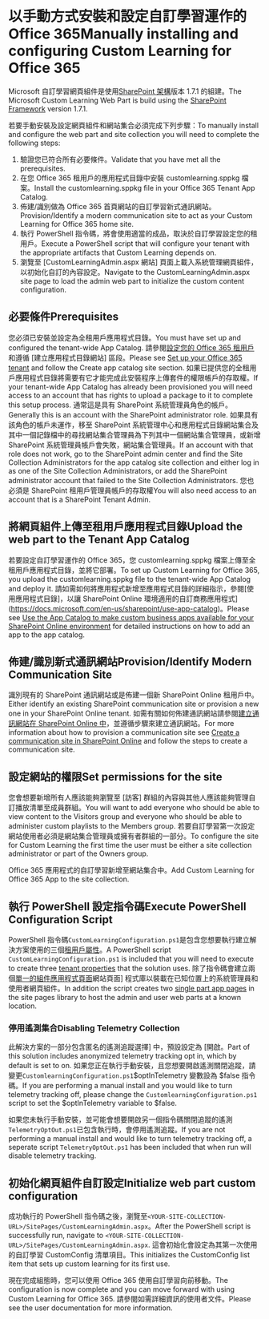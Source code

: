 # <a name="manually-installing-and-configuring-custom-learning-for-office-365"></a><span data-ttu-id="f7844-101">以手動方式安裝和設定自訂學習運作的 Office 365</span><span class="sxs-lookup"><span data-stu-id="f7844-101">Manually installing and configuring Custom Learning for Office 365</span></span>

<span data-ttu-id="f7844-102">Microsoft 自訂學習網頁組件是使用[SharePoint 架構](https://docs.microsoft.com/en-us/sharepoint/dev/spfx/sharepoint-framework-overview)版本 1.7.1 的組建。</span><span class="sxs-lookup"><span data-stu-id="f7844-102">The Microsoft Custom Learning Web Part is build using the [SharePoint Framework](https://docs.microsoft.com/en-us/sharepoint/dev/spfx/sharepoint-framework-overview) version 1.7.1.</span></span>

<span data-ttu-id="f7844-103">若要手動安裝及設定網頁組件和網站集合必須完成下列步驟：</span><span class="sxs-lookup"><span data-stu-id="f7844-103">To manually install and configure the web part and site collection you will need to complete the following steps:</span></span>

1. <span data-ttu-id="f7844-104">驗證您已符合所有必要條件。</span><span class="sxs-lookup"><span data-stu-id="f7844-104">Validate that you have met all the prerequisites.</span></span>
1. <span data-ttu-id="f7844-105">在您 Office 365 租用戶的應用程式目錄中安裝 customlearning.sppkg 檔案。</span><span class="sxs-lookup"><span data-stu-id="f7844-105">Install the customlearning.sppkg file in your Office 365 Tenant App Catalog.</span></span>
1. <span data-ttu-id="f7844-106">佈建/識別做為 Office 365 首頁網站的自訂學習新式通訊網站。</span><span class="sxs-lookup"><span data-stu-id="f7844-106">Provision/Identify a modern communication site to act as your Custom Learning for Office 365 home site.</span></span>
1. <span data-ttu-id="f7844-107">執行 PowerShell 指令碼，將會使用適當的成品，取決於自訂學習設定您的租用戶。</span><span class="sxs-lookup"><span data-stu-id="f7844-107">Execute a PowerShell script that will configure your tenant with the appropriate artifacts that Custom Learning depends on.</span></span>
1. <span data-ttu-id="f7844-108">瀏覽至 [CustomLearningAdmin.aspx 網站] 頁面上載入系統管理網頁組件，以初始化自訂的內容設定。</span><span class="sxs-lookup"><span data-stu-id="f7844-108">Navigate to the CustomLearningAdmin.aspx site page to load the admin web part to initialize the custom content configuration.</span></span>

## <a name="prerequisites"></a><span data-ttu-id="f7844-109">必要條件</span><span class="sxs-lookup"><span data-stu-id="f7844-109">Prerequisites</span></span>

<span data-ttu-id="f7844-110">您必須已安裝並設定為全租用戶應用程式目錄。</span><span class="sxs-lookup"><span data-stu-id="f7844-110">You must have set up and configured the tenant-wide App Catalog.</span></span> <span data-ttu-id="f7844-111">請參閱[設定您的 Office 365 租用戶](https://docs.microsoft.com/en-us/sharepoint/dev/spfx/set-up-your-developer-tenant#create-app-catalog-site)和遵循 [建立應用程式目錄網站] 區段。</span><span class="sxs-lookup"><span data-stu-id="f7844-111">Please see [Set up your Office 365 tenant](https://docs.microsoft.com/en-us/sharepoint/dev/spfx/set-up-your-developer-tenant#create-app-catalog-site) and follow the Create app catalog site section.</span></span> <span data-ttu-id="f7844-112">如果已提供您的全租用戶應用程式目錄將需要有它才能完成此安裝程序上傳套件的權限帳戶的存取權。</span><span class="sxs-lookup"><span data-stu-id="f7844-112">If your tenant-wide App Catalog has already been provisioned you will need access to an account that has rights to upload a package to it to complete this setup process.</span></span> <span data-ttu-id="f7844-113">通常這是具有 SharePoint 系統管理員角色的帳戶。</span><span class="sxs-lookup"><span data-stu-id="f7844-113">Generally this is an account with the SharePoint administrator role.</span></span> <span data-ttu-id="f7844-114">如果具有該角色的帳戶未運作，移至 SharePoint 系統管理中心和應用程式目錄網站集合及其中一個記錄檔中的尋找網站集合管理員為下列其中一個網站集合管理員，或新增 SharePoint 系統管理員帳戶會失敗，網站集合管理員。</span><span class="sxs-lookup"><span data-stu-id="f7844-114">If an account with that role does not work, go to the SharePoint admin center and find the Site Collection Administrators for the app catalog site collection and either log in as one of the Site Collection Administrators, or add the SharePoint administrator account that failed to the Site Collection Administrators.</span></span> <span data-ttu-id="f7844-115">您也必須是 SharePoint 租用戶管理員帳戶的存取權</span><span class="sxs-lookup"><span data-stu-id="f7844-115">You will also need access to an account that is a SharePoint Tenant Admin.</span></span>

## <a name="upload-the-web-part-to-the-tenant-app-catalog"></a><span data-ttu-id="f7844-116">將網頁組件上傳至租用戶應用程式目錄</span><span class="sxs-lookup"><span data-stu-id="f7844-116">Upload the web part to the Tenant App Catalog</span></span>

<span data-ttu-id="f7844-117">若要設定自訂學習運作的 Office 365，您 customlearning.sppkg 檔案上傳至全租用戶應用程式目錄，並將它部署。</span><span class="sxs-lookup"><span data-stu-id="f7844-117">To set up Custom Learning for Office 365, you upload the customlearning.sppkg file to the tenant-wide App Catalog and deploy it.</span></span> <span data-ttu-id="f7844-118">請如需如何將應用程式新增至應用程式目錄的詳細指示，參閱[使用應用程式目錄]，以讓 SharePoint Online 環境適用的自訂商務應用程式](https://docs.microsoft.com/en-us/sharepoint/use-app-catalog)。</span><span class="sxs-lookup"><span data-stu-id="f7844-118">Please see [Use the App Catalog to make custom business apps available for your SharePoint Online environment](https://docs.microsoft.com/en-us/sharepoint/use-app-catalog) for detailed instructions on how to add an app to the app catalog.</span></span>

## <a name="provisionidentify-modern-communication-site"></a><span data-ttu-id="f7844-119">佈建/識別新式通訊網站</span><span class="sxs-lookup"><span data-stu-id="f7844-119">Provision/Identify Modern Communication Site</span></span>

<span data-ttu-id="f7844-120">識別現有的 SharePoint 通訊網站或是佈建一個新 SharePoint Online 租用戶中。</span><span class="sxs-lookup"><span data-stu-id="f7844-120">Either identify an existing SharePoint communication site or provision a new one in your SharePoint Online tenant.</span></span> <span data-ttu-id="f7844-121">如需有關如何佈建通訊網站請參閱[建立通訊網站在 SharePoint Online 中](https://support.office.com/en-us/article/create-a-communication-site-in-sharepoint-online-7fb44b20-a72f-4d2c-9173-fc8f59ba50eb)，並遵循步驟來建立通訊網站。</span><span class="sxs-lookup"><span data-stu-id="f7844-121">For more information about how to provision a communication site see [Create a communication site in SharePoint Online](https://support.office.com/en-us/article/create-a-communication-site-in-sharepoint-online-7fb44b20-a72f-4d2c-9173-fc8f59ba50eb) and follow the steps to create a communication site.</span></span>

## <a name="set-permissions-for-the-site"></a><span data-ttu-id="f7844-122">設定網站的權限</span><span class="sxs-lookup"><span data-stu-id="f7844-122">Set permissions for the site</span></span>

<span data-ttu-id="f7844-123">您會想要新增所有人應該能夠瀏覽至 [訪客] 群組的內容與其他人應該能夠管理自訂播放清單至成員群組。</span><span class="sxs-lookup"><span data-stu-id="f7844-123">You will want to add everyone who should be able to view content to the Visitors group and everyone who should be able to administer custom playlists to the Members group.</span></span> <span data-ttu-id="f7844-124">若要自訂學習第一次設定網站使用者必須是網站集合管理員或擁有者群組的一部分。</span><span class="sxs-lookup"><span data-stu-id="f7844-124">To configure the site for Custom Learning the first time the user must be either a site collection administrator or part of the Owners group.</span></span>

<span data-ttu-id="f7844-125">Office 365 應用程式的自訂學習新增至網站集合中。</span><span class="sxs-lookup"><span data-stu-id="f7844-125">Add Custom Learning for Office 365 App to the site collection.</span></span>

## <a name="execute-powershell-configuration-script"></a><span data-ttu-id="f7844-126">執行 PowerShell 設定指令碼</span><span class="sxs-lookup"><span data-stu-id="f7844-126">Execute PowerShell Configuration Script</span></span>

<span data-ttu-id="f7844-127">PowerShell 指令碼`CustomLearningConfiguration.ps1`是包含您想要執行建立解決方案使用的三個[租用戶屬性](https://docs.microsoft.com/en-us/sharepoint/dev/spfx/tenant-properties)。</span><span class="sxs-lookup"><span data-stu-id="f7844-127">A PowerShell script `CustomLearningConfiguration.ps1` is included that you will need to execute to create three [tenant properties](https://docs.microsoft.com/en-us/sharepoint/dev/spfx/tenant-properties) that the solution uses.</span></span> <span data-ttu-id="f7844-128">除了指令碼會建立兩個[單一的組件應用程式頁面](https://docs.microsoft.com/en-us/sharepoint/dev/spfx/web-parts/single-part-app-pages)網站頁面] 程式庫以裝載在已知位置上的系統管理員和使用者網頁組件。</span><span class="sxs-lookup"><span data-stu-id="f7844-128">In addition the script creates two [single part app pages](https://docs.microsoft.com/en-us/sharepoint/dev/spfx/web-parts/single-part-app-pages) in the site pages library to host the admin and user web parts at a known location.</span></span>

### <a name="disabling-telemetry-collection"></a><span data-ttu-id="f7844-129">停用遙測集合</span><span class="sxs-lookup"><span data-stu-id="f7844-129">Disabling Telemetry Collection</span></span>

<span data-ttu-id="f7844-130">此解決方案的一部分包含匿名的遙測追蹤選擇] 中，預設設定為 [開啟。</span><span class="sxs-lookup"><span data-stu-id="f7844-130">Part of this solution includes anonymized telemetry tracking opt in, which by default is set to on.</span></span> <span data-ttu-id="f7844-131">如果您正在執行手動安裝，且您想要開啟遙測關閉追蹤，請變更`CustomlearningConfiguration.ps1`$optInTelemetry 變數設為 $false 指令碼。</span><span class="sxs-lookup"><span data-stu-id="f7844-131">If you are performing a manual install and you would like to turn telemetry tracking off, please change the `CustomlearningConfiguration.ps1` script to set the $optInTelemetry variable to $false.</span></span>

<span data-ttu-id="f7844-132">如果您未執行手動安裝，並可能會想要開啟另一個指令碼關閉追蹤的遙測`TelemetryOptOut.ps1`已包含執行時，會停用遙測追蹤。</span><span class="sxs-lookup"><span data-stu-id="f7844-132">If you are not performing a manual install and would like to turn telemetry tracking off, a seperate script `TelemetryOptOut.ps1` has been included that when run will disable telemetry tracking.</span></span>

## <a name="initialize-web-part-custom-configuration"></a><span data-ttu-id="f7844-133">初始化網頁組件自訂設定</span><span class="sxs-lookup"><span data-stu-id="f7844-133">Initialize web part custom configuration</span></span>

<span data-ttu-id="f7844-134">成功執行的 PowerShell 指令碼之後，瀏覽至`<YOUR-SITE-COLLECTION-URL>/SitePages/CustomLearningAdmin.aspx`。</span><span class="sxs-lookup"><span data-stu-id="f7844-134">After the PowerShell script is successfully run, navigate to `<YOUR-SITE-COLLECTION-URL>/SitePages/CustomLearningAdmin.aspx`.</span></span> <span data-ttu-id="f7844-135">這會初始化會設定為其第一次使用的自訂學習 CustomConfig 清單項目。</span><span class="sxs-lookup"><span data-stu-id="f7844-135">This initializes the CustomConfig list item that sets up custom learning for its first use.</span></span>

<span data-ttu-id="f7844-136">現在完成組態時，您可以使用 Office 365 使用自訂學習向前移動。</span><span class="sxs-lookup"><span data-stu-id="f7844-136">The configuration is now complete and you can move forward with using Custom Learning for Office 365.</span></span> <span data-ttu-id="f7844-137">請參閱如需詳細資訊的使用者文件。</span><span class="sxs-lookup"><span data-stu-id="f7844-137">Please see the user documentation for more information.</span></span>